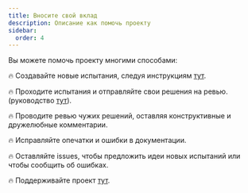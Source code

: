 ```yaml
---
title: Вносите свой вклад
description: Описание как помочь проекту
sidebar:
  order: 4
---
```


Вы можете помочь проекту многими способами:

🔥 Создавайте новые испытания, следуя инструкциям [тут](/guides/create-challenge).

🔥 Проходите испытания и отправляйте свои решения на ревью. (руководство [тут](/guides/resolve-challenge)).

🔥 Проводите ревью чужих решений, оставляя конструктивные и дружелюбные комментарии.

🔥 Исправляйте опечатки и ошибки в документации.

🔥 Оставляйте issues, чтобы предложить идеи новых испытаний или чтобы сообщить об ошибках.

🔥 Поддерживайте проект [тут](https://github.com/sponsors/tomalaforge).
